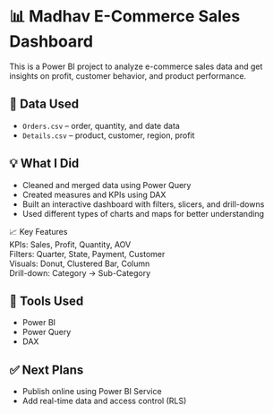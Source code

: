 # 📊 Madhav E-Commerce Sales Dashboard

This is a Power BI project to analyze e-commerce sales data and get insights on profit, customer behavior, and product performance.

## 📂 Data Used
- `Orders.csv` – order, quantity, and date data
- `Details.csv` – product, customer, region, profit

## 💡 What I Did
- Cleaned and merged data using Power Query
- Created measures and KPIs using DAX
- Built an interactive dashboard with filters, slicers, and drill-downs
- Used different types of charts and maps for better understanding

📈 Key Features  
KPIs: Sales, Profit, Quantity, AOV  
Filters: Quarter, State, Payment, Customer  
Visuals: Donut, Clustered Bar, Column  
Drill-down: Category → Sub-Category

## 🚀 Tools Used
- Power BI  
- Power Query  
- DAX  

## ✅ Next Plans
- Publish online using Power BI Service  
- Add real-time data and access control (RLS)  
